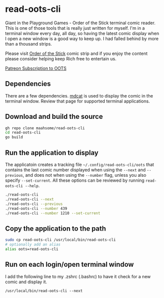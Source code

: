 # read-oots-cli

Giant in the Playground Games - Order of the Stick terminal comic reader.  This is
one of those tools that is really just written for myself.  I'm in a terminal window
every day, all day, so having the latest comic display when I open a new window is
a good way to keep up.  I had falled behind by more than a thousand strips.

Please visit [Order of the Stick](https://www.giantitp.com/comics/oots.html) comic strip
and if you enjoy the content please consider helping keep Rich free to entertain us.

[Patreon Subscription to OOTS](https://www.patreon.com/oots)


## Dependencies

There are a few dependencies.  [mdcat](https://github.com/lunaryorn/mdcat) is used to display the comic in the
terminal window.  Review that page for supported terminal applications.

## Download and build the source

```bash
gh repo clone maahsome/read-oots-cli
cd read-oots-cli
go build
```

## Run the application to display

The applicatoin creates a tracking file `~/.config/read-oots-cli/oots` that contains the last
comic number displayed when using the `--next` and `--previous`, and does not when using the
`--number` flag, unless you also specify `--set-current`.  All these options can be reviewed
by running `read-oots-cli --help`.

```bash
./read-oots-cli
./read-oots-cli --next
./read-oots-cli --previous
./read-oots-cli --number 439
./read-oots-cli --number 1210 --set-current
```

## Copy the application to the path

```bash
sudo cp read-oots-cli /usr/local/bin/read-oots-cli
# optionally add an alias
alias oots=read-oots-cli
```

## Run on each login/open terminal window

I add the following line to my .zshrc (.bashrc) to have it check for a new comic and display it.

`/usr/local/bin/read-oots-cli --next`
